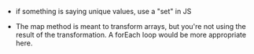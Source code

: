 - if something is saying unique values, use a "set" in JS

* The map method is meant to transform arrays, but you're not using the result of the transformation. A forEach loop would be more appropriate here.
